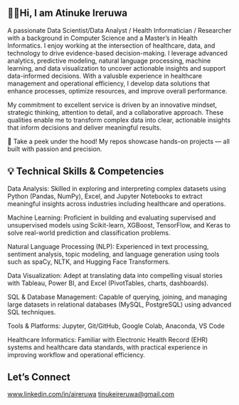 🙋‍♀️Hi, I am Atinuke Ireruwa
------
A passionate Data Scientist/Data Analyst / Health Informatician / Researcher with a background in Computer Science and a Master’s in Health Informatics. I enjoy working at the intersection of healthcare, data, and technology to drive evidence-based decision-making. I leverage advanced analytics, predictive modeling, natural language processing, machine learning, and data visualization to uncover actionable insights and support data-informed decisions. With a valusble experience in healthcare management and operational efficiency, I develop data solutions that enhance processes, optimize resources, and improve overall performance.

My commitment to excellent service is driven by an innovative mindset, strategic thinking, attention to detail, and a collaborative approach. These qualities enable me to transform complex data into clear, actionable insights that inform decisions and deliver meaningful results.

👀 Take a peek under the hood! My repos showcase hands-on projects — all built with passion and precision.

💡 Technical Skills & Competencies
--- 

Data Analysis: Skilled in exploring and interpreting complex datasets using Python (Pandas, NumPy), Excel, and Jupyter Notebooks to extract meaningful insights across industries including healthcare and operations.

Machine Learning: Proficient in building and evaluating supervised and unsupervised models using Scikit-learn, XGBoost, TensorFlow, and Keras to solve real-world prediction and classification problems.

Natural Language Processing (NLP): Experienced in text processing, sentiment analysis, topic modeling, and language generation using tools such as spaCy, NLTK, and Hugging Face Transformers.

Data Visualization: Adept at translating data into compelling visual stories with Tableau, Power BI, and Excel (PivotTables, charts, dashboards).

SQL & Database Management: Capable of querying, joining, and managing large datasets in relational databases (MySQL, PostgreSQL) using advanced SQL 
techniques.

Tools & Platforms: Jupyter, Git/GitHub, Google Colab, Anaconda, VS Code

Healthcare Informatics: Familiar with Electronic Health Record (EHR) systems and healthcare data standards, with practical experience in improving workflow and operational efficiency.

Let’s Connect
---
www.linkedin.com/in/aireruwa
tinukeireruwa@gmail.com



